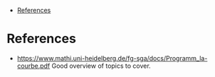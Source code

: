 -   [References](#references)














# References

-   <https://www.mathi.uni-heidelberg.de/fg-sga/docs/Programm_la-courbe.pdf> Good overview of topics to cover.
